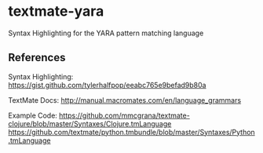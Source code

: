 # textmate-yara
Syntax Highlighting for the YARA pattern matching language

## References
Syntax Highlighting: https://gist.github.com/tylerhalfpop/eeabc765e9befad9b80a

TextMate Docs: http://manual.macromates.com/en/language_grammars

Example Code: 
	https://github.com/mmcgrana/textmate-clojure/blob/master/Syntaxes/Clojure.tmLanguage
	https://github.com/textmate/python.tmbundle/blob/master/Syntaxes/Python.tmLanguage